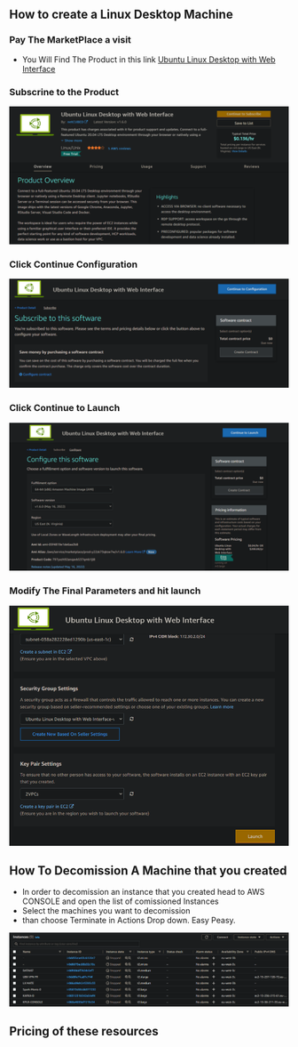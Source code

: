 

## How to create a Linux Desktop Machine

### Pay The MarketPlace a visit
- You Will Find The Product in this link [ Ubuntu Linux Desktop with Web Interface ](https://aws.amazon.com/marketplace/pp/prodview-vkoypmw6w3ta2)


### Subscrine to the Product
![ CloudFormation Landing Page](https://github.com/Nhaila-Abdessamad/CloudFormation/blob/main/Figs/Product%20Landing%20Page.png "Text to show on mouseover")


### Click Continue Configuration
![Continue to Configuration](https://github.com/Nhaila-Abdessamad/CloudFormation/blob/main/Figs/Continue%20Config.png)



### Click Continue to Launch
![Configuration](https://github.com/Nhaila-Abdessamad/CloudFormation/blob/main/Figs/Configuration.png)

### Modify The Final Parameters and hit launch

![Launch](https://github.com/Nhaila-Abdessamad/CloudFormation/blob/main/Figs/Launch.png)


## How To Decomission A Machine that you created

- In order to decomission an instance that you created head to AWS CONSOLE and open the list of comissioned Instances 
- Select the machines you want to decomission 
- than choose Terminate in Actions Drop down. Easy Peasy.

![EC2 Management](https://github.com/Nhaila-Abdessamad/CloudFormation/blob/main/Figs/EC2%20Instances.png)


## Pricing of these resources

